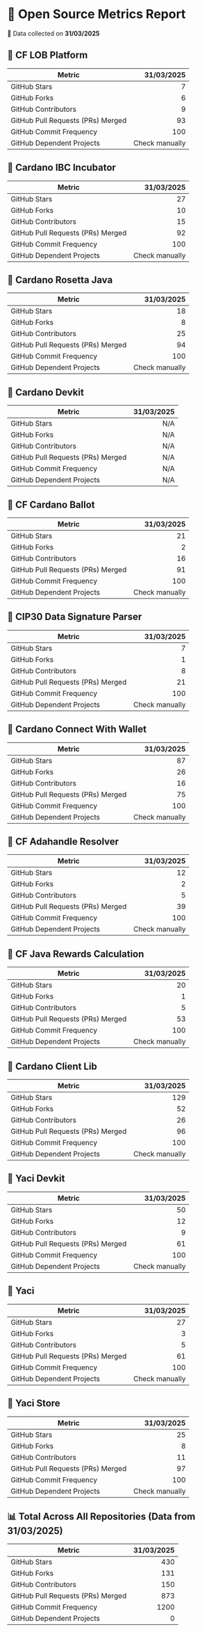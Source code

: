 # 🚀 Open Source Metrics Report

📅 Data collected on **31/03/2025**

## 📌 CF LOB Platform
| Metric | 31/03/2025 |
|--------|----------------:|
| GitHub Stars | 7 |
| GitHub Forks | 6 |
| GitHub Contributors | 9 |
| GitHub Pull Requests (PRs) Merged | 93 |
| GitHub Commit Frequency | 100 |
| GitHub Dependent Projects | Check manually |

## 📌 Cardano IBC Incubator
| Metric | 31/03/2025 |
|--------|----------------:|
| GitHub Stars | 27 |
| GitHub Forks | 10 |
| GitHub Contributors | 15 |
| GitHub Pull Requests (PRs) Merged | 92 |
| GitHub Commit Frequency | 100 |
| GitHub Dependent Projects | Check manually |

## 📌 Cardano Rosetta Java
| Metric | 31/03/2025 |
|--------|----------------:|
| GitHub Stars | 18 |
| GitHub Forks | 8 |
| GitHub Contributors | 25 |
| GitHub Pull Requests (PRs) Merged | 94 |
| GitHub Commit Frequency | 100 |
| GitHub Dependent Projects | Check manually |

## 📌 Cardano Devkit
| Metric | 31/03/2025 |
|--------|----------------:|
| GitHub Stars | N/A |
| GitHub Forks | N/A |
| GitHub Contributors | N/A |
| GitHub Pull Requests (PRs) Merged | N/A |
| GitHub Commit Frequency | N/A |
| GitHub Dependent Projects | N/A |

## 📌 CF Cardano Ballot
| Metric | 31/03/2025 |
|--------|----------------:|
| GitHub Stars | 21 |
| GitHub Forks | 2 |
| GitHub Contributors | 16 |
| GitHub Pull Requests (PRs) Merged | 91 |
| GitHub Commit Frequency | 100 |
| GitHub Dependent Projects | Check manually |

## 📌 CIP30 Data Signature Parser
| Metric | 31/03/2025 |
|--------|----------------:|
| GitHub Stars | 7 |
| GitHub Forks | 1 |
| GitHub Contributors | 8 |
| GitHub Pull Requests (PRs) Merged | 21 |
| GitHub Commit Frequency | 100 |
| GitHub Dependent Projects | Check manually |

## 📌 Cardano Connect With Wallet
| Metric | 31/03/2025 |
|--------|----------------:|
| GitHub Stars | 87 |
| GitHub Forks | 26 |
| GitHub Contributors | 16 |
| GitHub Pull Requests (PRs) Merged | 75 |
| GitHub Commit Frequency | 100 |
| GitHub Dependent Projects | Check manually |

## 📌 CF Adahandle Resolver
| Metric | 31/03/2025 |
|--------|----------------:|
| GitHub Stars | 12 |
| GitHub Forks | 2 |
| GitHub Contributors | 5 |
| GitHub Pull Requests (PRs) Merged | 39 |
| GitHub Commit Frequency | 100 |
| GitHub Dependent Projects | Check manually |

## 📌 CF Java Rewards Calculation
| Metric | 31/03/2025 |
|--------|----------------:|
| GitHub Stars | 20 |
| GitHub Forks | 1 |
| GitHub Contributors | 5 |
| GitHub Pull Requests (PRs) Merged | 53 |
| GitHub Commit Frequency | 100 |
| GitHub Dependent Projects | Check manually |

## 📌 Cardano Client Lib
| Metric | 31/03/2025 |
|--------|----------------:|
| GitHub Stars | 129 |
| GitHub Forks | 52 |
| GitHub Contributors | 26 |
| GitHub Pull Requests (PRs) Merged | 96 |
| GitHub Commit Frequency | 100 |
| GitHub Dependent Projects | Check manually |

## 📌 Yaci Devkit
| Metric | 31/03/2025 |
|--------|----------------:|
| GitHub Stars | 50 |
| GitHub Forks | 12 |
| GitHub Contributors | 9 |
| GitHub Pull Requests (PRs) Merged | 61 |
| GitHub Commit Frequency | 100 |
| GitHub Dependent Projects | Check manually |

## 📌 Yaci
| Metric | 31/03/2025 |
|--------|----------------:|
| GitHub Stars | 27 |
| GitHub Forks | 3 |
| GitHub Contributors | 5 |
| GitHub Pull Requests (PRs) Merged | 61 |
| GitHub Commit Frequency | 100 |
| GitHub Dependent Projects | Check manually |

## 📌 Yaci Store
| Metric | 31/03/2025 |
|--------|----------------:|
| GitHub Stars | 25 |
| GitHub Forks | 8 |
| GitHub Contributors | 11 |
| GitHub Pull Requests (PRs) Merged | 97 |
| GitHub Commit Frequency | 100 |
| GitHub Dependent Projects | Check manually |

## 📊 Total Across All Repositories (Data from 31/03/2025)
| Metric | 31/03/2025 |
|--------|----------------:|
| GitHub Stars | 430 |
| GitHub Forks | 131 |
| GitHub Contributors | 150 |
| GitHub Pull Requests (PRs) Merged | 873 |
| GitHub Commit Frequency | 1200 |
| GitHub Dependent Projects | 0 |
